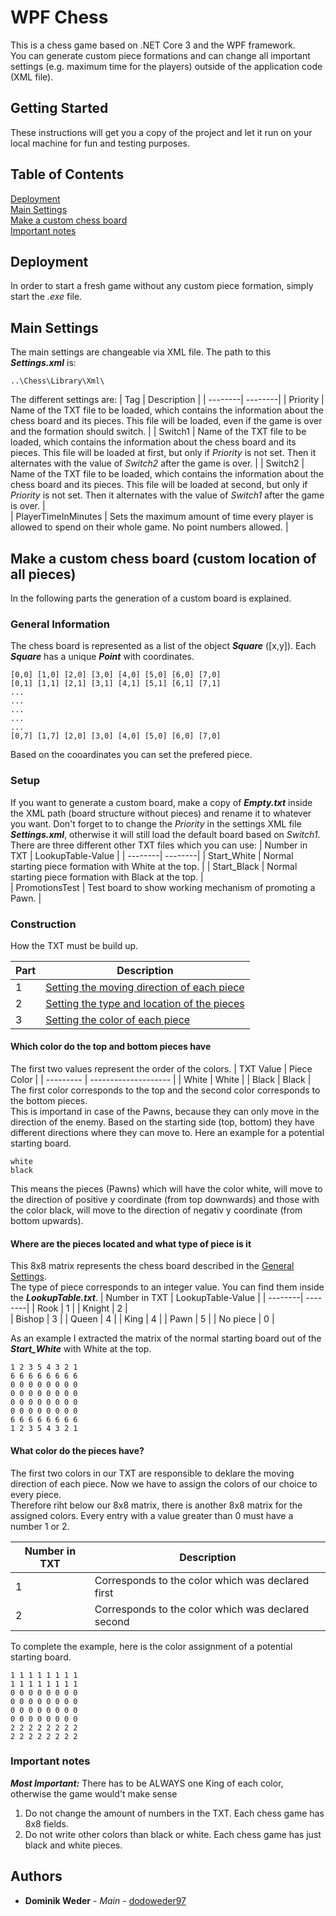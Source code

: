 # WPF Chess

This is a chess game based on .NET Core 3 and the WPF framework.<br/>
You can generate custom piece formations and can change all important settings (e.g. maximum time for the players) outside of the application code (XML file). 

## Getting Started

These instructions will get you a copy of the project and let it run on your local machine for fun and testing purposes. 

## Table of Contents  
[Deployment](#deploy)  
[Main Settings](#settings) <br/>
[Make a custom chess board](#custom) <br/>
[Important notes](#important)

<a name="deploy"/>

## Deployment

In order to start a fresh game without any custom piece formation, simply start the _.exe_ file.

<a name="settings"/>

## Main Settings

The main settings are changeable via XML file. The path to this **_Settings.xml_** is:
```
..\Chess\Library\Xml\
```
The different settings are:
| Tag   | Description |
| --------| --------|
| Priority  | Name of the TXT file to be loaded, which contains the information about the chess board and its pieces. This file will be loaded, even if the game is over and the formation should switch. |
| Switch1    | Name of the TXT file to be loaded, which contains the information about the chess board and its pieces. This file will be loaded at first, but only if _Priority_ is not set. Then it alternates with the value of _Switch2_ after the game is over.   |
| Switch2   | Name of the TXT file to be loaded, which contains the information about the chess board and its pieces. This file will be loaded at second, but only if _Priority_ is not set. Then it alternates with the value of _Switch1_ after the game is over.   |  
| PlayerTimeInMinutes  | Sets the maximum amount of time every player is allowed to spend on their whole game. No point numbers allowed.  |

<a name="custom"/>

## Make a custom chess board (custom location of all pieces)
In the following parts the generation of a custom board is explained. <br/>

<a name="general"/>

### General Information

The chess board is represented as a list of the object **_Square_** ([x,y]). Each **_Square_** has a unique **_Point_** with coordinates.
```
[0,0] [1,0] [2,0] [3,0] [4,0] [5,0] [6,0] [7,0]
[0,1] [1,1] [2,1] [3,1] [4,1] [5,1] [6,1] [7,1]
...
...
...
...
...
[0,7] [1,7] [2,0] [3,0] [4,0] [5,0] [6,0] [7,0]
```
Based on the cooardinates you can set the prefered piece.

### Setup
If you want to generate a custom board, make a copy of **_Empty.txt_** inside the XML path (board structure without pieces) and rename it to whatever you want. Don't forget to to change the _Priority_ in the settings XML file **_Settings.xml_**, otherwise it will still load the default board based on _Switch1_. <br/>
There are three different other TXT files which you can use:
| Number in TXT   | LookupTable-Value |
| --------| --------| 
| Start_White    | Normal starting piece formation with White at the top.  |
| Start_Black   | Normal starting piece formation with Black at the top.  |  
| PromotionsTest  | Test board to show working mechanism of promoting a Pawn.  |

### Construction
How the TXT must be build up.

| Part     | Description |
| --------- | -------------------- |
| 1     | [Setting the moving direction of each piece](#part1) |[Setting the color of each piece](#important)
| 2     | [Setting the type and location of the pieces](#part2) |
| 3     | [Setting the color of each piece](#part3) |

<a name="part1"/>

#### Which color do the top and bottom pieces have
The first two values represent the order of the colors. 
| TXT Value     | Piece Color |
| --------- | -------------------- |
| White     | White |
| Black     | Black |
<br/>
The first color corresponds to the top and the second color corresponds to the bottom pieces. <br/>
This is importand in case of the Pawns, because they can only move in the direction of the enemy. Based on the starting side (top, bottom) they have different directions where they can move to.
Here an example for a potential starting board.

```
white
black
```
This means the pieces (Pawns) which will have the color white, will move to the direction of positive y coordinate (from top downwards) and those with the color black, will move to the direction of negativ y coordinate (from bottom upwards).

<a name="part2"/>

#### Where are the pieces located and what type of piece is it

This 8x8 matrix represents the chess board described in the [General Settings](#general).<br/>
The type of piece corresponds to an integer value. You can find them inside the **_LookupTable.txt_**.
| Number in TXT   | LookupTable-Value |
| --------| --------| 
| Rook    | 1    |
| Knight   | 2   |  
| Bishop  | 3  |
| Queen  | 4  |
| King    | 4    | 
| Pawn    | 5    | 
| No piece    | 0    | 

As an example I extracted the matrix of the normal starting board out of the **_Start_White_** with White at the top.

```
1 2 3 5 4 3 2 1
6 6 6 6 6 6 6 6
0 0 0 0 0 0 0 0
0 0 0 0 0 0 0 0
0 0 0 0 0 0 0 0
0 0 0 0 0 0 0 0
6 6 6 6 6 6 6 6
1 2 3 5 4 3 2 1
```

<a name="part3"/>

#### What color do the pieces have?

The first two colors in our TXT are responsible to deklare the moving direction of each piece.
Now we have to assign the colors of our choice to every piece. <br/>
Therefore riht below our 8x8 matrix, there is another 8x8 matrix for the assigned colors. Every entry with a value greater than 0 must have a number 1 or 2.

| Number in TXT     | Description |
| --------- | -------------------- |
| 1     | Corresponds to the color which was declared first |
| 2     | Corresponds to the color which was declared second |

To complete the example, here is the color assignment of a potential starting board.

```
1 1 1 1 1 1 1 1
1 1 1 1 1 1 1 1
0 0 0 0 0 0 0 0
0 0 0 0 0 0 0 0
0 0 0 0 0 0 0 0
0 0 0 0 0 0 0 0
2 2 2 2 2 2 2 2
2 2 2 2 2 2 2 2
```
<a name="important"/>

### Important notes
**_Most Important:_** There has to be ALWAYS one King of each color, otherwise the game would't make sense
1. Do not change the amount of numbers in the TXT. Each chess game has 8x8 fields.<br/>
2. Do not write other colors than black or white. Each chess game has just black and white pieces.

## Authors

* **Dominik Weder** - *Main* - [dodoweder97](https://github.com/dodoweder97)
